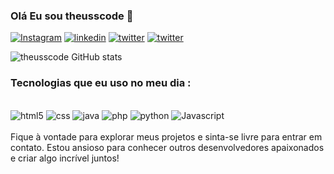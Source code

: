 
### Olá Eu sou theusscode 👋

[![Instagram](https://img.shields.io/badge/Instagram-E4405F?style=for-the-badge&logo=instagram&logoColor=white)](https://instagram.com/mtts_sc?igshid=ZDc4ODBmNjlmNQ==)
[![linkedin](https://img.shields.io/badge/LinkedIn-0077B5?style=for-the-badge&logo=linkedin&logoColor=white)](https://linkedin.com/in/matheus-costa-8996531a9)
[![twitter](https://img.shields.io/badge/Twitter-1DA1F2?style=for-the-badge&logo=twitter&logoColor=white)](https://twitter.com/theusscosta19)
[![twitter](https://img.shields.io/badge/Twitch-9146FF?style=for-the-badge&logo=twitch&logoColor=white)](https://Twitch.tv/theuss_cs)


![theusscode  GitHub stats](https://github-readme-stats.vercel.app/api?username=theusscode&show_icons=true&theme=dracula)

### Tecnologias que eu uso no meu dia :
<div style="display: inline_block"><br/>

<img alingn="center" alt="html5" src="https://img.shields.io/badge/HTML5-E34F26?style=for-the-badge&logo=html5&logoColor=white">
<img alingn="center" alt="css" src="https://img.shields.io/badge/CSS3-1572B6?style=for-the-badge&logo=css3&logoColor=white">
<img alingn="center" alt="java" src="https://img.shields.io/badge/Java-ED8B00?style=for-the-badge&logo=openjdk&logoColor=white">
<img alingn="center" alt="php" src="https://img.shields.io/badge/PHP-777BB4?style=for-the-badge&logo=php&logoColor=white">
<img alingn="center" alt="python" src="https://img.shields.io/badge/Python-3776AB?style=for-the-badge&logo=python&logoColor=white">
<img alingn="center" alt="Javascript" src="https://img.shields.io/badge/JavaScript-F7DF1E?style=for-the-badge&logo=javascript&logoColor=black">


</div></br>
Fique à vontade para explorar meus projetos e sinta-se livre para entrar em contato. Estou ansioso para conhecer outros desenvolvedores apaixonados e criar algo incrível juntos!
